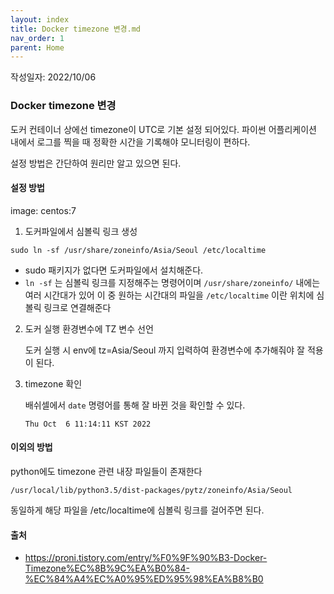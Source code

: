 ```yaml
---
layout: index
title: Docker timezone 변경.md
nav_order: 1
parent: Home
---
```


작성일자: 2022/10/06

### Docker timezone 변경

도커 컨테이너 상에선 timezone이 UTC로 기본 설정 되어있다. 파이썬 어플리케이션 내에서 로그를 찍을 때 정확한 시간을 기록해야 모니터링이 편하다.

설정 방법은 간단하여 원리만 알고 있으면 된다.



#### 설정 방법

image: centos:7

1) 도커파일에서 심볼릭 링크 생성

`sudo ln -sf /usr/share/zoneinfo/Asia/Seoul /etc/localtime`

* sudo 패키지가 없다면 도커파일에서 설치해준다.
* `ln -sf` 는 심볼릭 링크를 지정해주는 명령어이며 `/usr/share/zoneinfo/` 내에는 여러 시간대가 있어 이 중 원하는 시간대의 파일을 `/etc/localtime` 이란 위치에 심볼릭 링크로 연결해준다

2. 도커 실행 환경변수에 TZ 변수 선언

   도커 실행 시 env에 tz=Asia/Seoul 까지 입력하여 환경변수에 추가해줘야 잘 적용이 된다.

3. timezone 확인

   배쉬셀에서 `date` 명령어를 통해 잘 바뀐 것을 확인할 수 있다.

   `Thu Oct  6 11:14:11 KST 2022`

#### 이외의 방법

python에도 timezone 관련 내장 파일들이 존재한다

```
/usr/local/lib/python3.5/dist-packages/pytz/zoneinfo/Asia/Seoul
```

동일하게 해당 파일을 /etc/localtime에 심볼릭 링크를 걸어주면 된다.



#### 출처

* https://proni.tistory.com/entry/%F0%9F%90%B3-Docker-Timezone%EC%8B%9C%EA%B0%84-%EC%84%A4%EC%A0%95%ED%95%98%EA%B8%B0

